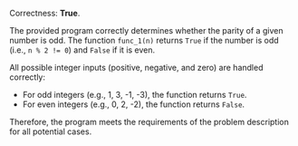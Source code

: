 Correctness: **True**.

The provided program correctly determines whether the parity of a given number is odd. The function `func_1(n)` returns `True` if the number is odd (i.e., `n % 2 != 0`) and `False` if it is even. 

All possible integer inputs (positive, negative, and zero) are handled correctly:
- For odd integers (e.g., 1, 3, -1, -3), the function returns `True`.
- For even integers (e.g., 0, 2, -2), the function returns `False`.

Therefore, the program meets the requirements of the problem description for all potential cases.